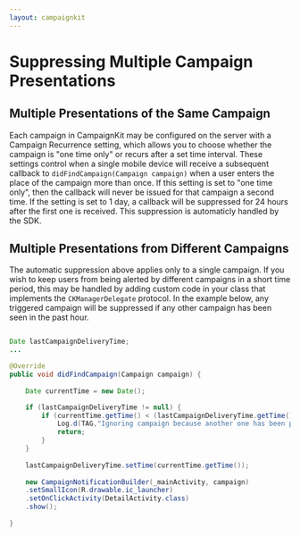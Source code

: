 ```yaml
---
layout: campaignkit
---
```


# Suppressing Multiple Campaign Presentations

## Multiple Presentations of the Same Campaign

Each campaign in CampaignKit may be configured on the server with a Campaign Recurrence setting, which allows you to choose whether the campaign is "one time only" or recurs after
a set time interval.  These settings control when a single mobile device will receive a subsequent callback to `didFindCampaign(Campaign campaign)`
when a user enters the place of the campaign more than once.  If this setting is set to "one time only", then the callback will never be issued for that campaign a second time.  If the setting is set to 1 day, a callback will be suppressed for 24 hours after the first one is received.  This suppression is automaticly handled by the SDK.

## Multiple Presentations from Different Campaigns

The automatic suppression above applies only to a single campaign.  If you wish to keep users from being alerted by different campaigns in a short time period, this may be handled by adding custom code in your class that implements the `CKManagerDelegate` protocol.  In the example below, any triggered campaign will be suppressed if any other campaign has been seen in the past hour.

```java

Date lastCampaignDeliveryTime;
...

@Override
public void didFindCampaign(Campaign campaign) {
    
    Date currentTime = new Date();

    if (lastCampaignDeliveryTime != null) {
        if (currentTime.getTime() < (lastCampaignDeliveryTime.getTime() + 3600000l)) {
            Log.d(TAG,"Ignoring campaign because another one has been presented to the user in the past hour.");
            return;
        }
    }
    
    lastCampaignDeliveryTime.setTime(currentTime.getTime());
    
    new CampaignNotificationBuilder(_mainActivity, campaign)
    .setSmallIcon(R.drawable.ic_launcher)
    .setOnClickActivity(DetailActivity.class)
    .show();
        
}
```

